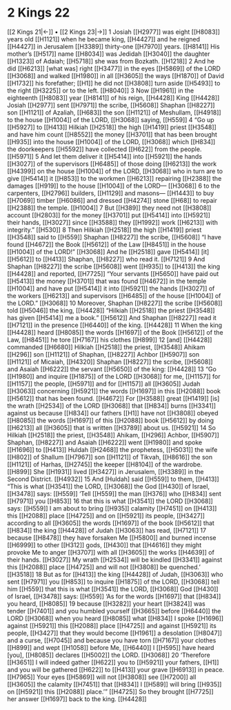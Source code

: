 # 2 Kings 22
[[2 Kings 21|←]] • [[2 Kings 23|→]]
1 Josiah [[H2977]] was eight [[H8083]] years old [[H1121]] when he became king, [[H4427]] and he reigned [[H4427]] in Jerusalem [[H3389]] thirty-one [[H7970]] years. [[H8141]] His mother’s [[H517]] name [[H8034]] was Jedidah [[H3040]] the daughter [[H1323]] of Adaiah; [[H5718]] she was from Bozkath. [[H1218]] 
2 And he did [[H6213]] [what was] right [[H3477]] in the eyes [[H5869]] of the LORD [[H3068]] and walked [[H1980]] in all [[H3605]] the ways [[H1870]] of David [[H1732]] his forefather; [[H1]] he did not [[H3808]] turn aside [[H5493]] to the right [[H3225]] or to the left. [[H8040]] 
3 Now [[H1961]] in the eighteenth [[H8083]] year [[H8141]] of his reign, [[H4428]] King [[H4428]] Josiah [[H2977]] sent [[H7971]] the scribe, [[H5608]] Shaphan [[H8227]] son [[H1121]] of Azaliah, [[H683]] the son [[H1121]] of Meshullam, [[H4918]] to the house [[H1004]] of the LORD, [[H3068]] saying, [[H559]] 
4 “Go up [[H5927]] to [[H413]] Hilkiah [[H2518]] the high [[H1419]] priest [[H3548]] and have him count [[H8552]] the money [[H3701]] that has been brought [[H935]] into the house [[H1004]] of the LORD, [[H3068]] which [[H834]] the doorkeepers [[H5592]] have collected [[H622]] from the people. [[H5971]] 
5 And let them deliver it [[H5414]] into [[H5921]] the hands [[H3027]] of the supervisors [[H6485]] of those doing [[H6213]] the work [[H4399]] on the house [[H1004]] of the LORD, [[H3068]] who in turn are to give [[H5414]] it [[H853]] to the workmen [[H6213]] repairing [[H2388]] the damages [[H919]] to the house [[H1004]] of the LORD— [[H3068]] 
6 to the carpenters, [[H2796]] builders, [[H1129]] and masons— [[H1443]] to buy [[H7069]] timber [[H6086]] and dressed [[H4274]] stone [[H68]] to repair [[H2388]] the temple. [[H1004]] 
7 But [[H389]] they need not [[H3808]] account [[H2803]] for the money [[H3701]] put [[H5414]] into [[H5921]] their hands, [[H3027]] since [[H3588]] they [[H1992]] work [[H6213]] with integrity.” [[H530]] 
8 Then Hilkiah [[H2518]] the high [[H1419]] priest [[H3548]] said to [[H559]] Shaphan [[H8227]] the scribe, [[H5608]] “I have found [[H4672]] the Book [[H5612]] of the Law [[H8451]] in the house [[H1004]] of the LORD!” [[H3068]] And he [[H2518]] gave [[H5414]] [it] [[H5612]] to [[H413]] Shaphan, [[H8227]] who read it. [[H7121]] 
9 And Shaphan [[H8227]] the scribe [[H5608]] went [[H935]] to [[H413]] the king [[H4428]] and reported, [[H7725]] “Your servants [[H5650]] have paid out [[H5413]] the money [[H3701]] that was found [[H4672]] in the temple [[H1004]] and have put [[H5414]] it into [[H5921]] the hands [[H3027]] of the workers [[H6213]] and supervisors [[H6485]] of the house [[H1004]] of the LORD.” [[H3068]] 
10 Moreover, Shaphan [[H8227]] the scribe [[H5608]] told [[H5046]] the king, [[H4428]] “Hilkiah [[H2518]] the priest [[H3548]] has given [[H5414]] me  a book.” [[H5612]] And Shaphan [[H8227]] read it [[H7121]] in the presence [[H6440]] of the king. [[H4428]] 
11 When the king [[H4428]] heard [[H8085]] the words [[H1697]] of the Book [[H5612]] of the Law, [[H8451]] he tore [[H7167]] his clothes [[H899]] 
12 [and] [[H4428]] commanded [[H6680]] Hilkiah [[H2518]] the priest, [[H3548]] Ahikam [[H296]] son [[H1121]] of Shaphan, [[H8227]] Achbor [[H5907]] son [[H1121]] of Micaiah, [[H4320]] Shaphan [[H8227]] the scribe, [[H5608]] and Asaiah [[H6222]] the servant [[H5650]] of the king: [[H4428]] 
13 “Go [[H1980]] and inquire [[H1875]] of the LORD [[H3068]] for me, [[H1157]] for [[H1157]] the people, [[H5971]] and for [[H1157]] all [[H3605]] Judah [[H3063]] concerning [[H5921]] the words [[H1697]] in this [[H2088]] book [[H5612]] that has been found. [[H4672]] For [[H3588]] great [[H1419]] [is] the wrath [[H2534]] of the LORD [[H3068]] that [[H834]] burns [[H3341]] against us  because [[H834]] our fathers [[H1]] have not [[H3808]] obeyed [[H8085]] the words [[H1697]] of this [[H2088]] book [[H5612]] by doing [[H6213]] all [[H3605]] that is written [[H3789]] about us. [[H5921]] 
14 So Hilkiah [[H2518]] the priest, [[H3548]] Ahikam, [[H296]] Achbor, [[H5907]] Shaphan, [[H8227]] and Asaiah [[H6222]] went [[H1980]] and spoke [[H1696]] to [[H413]] Huldah [[H2468]] the prophetess, [[H5031]] the wife [[H802]] of Shallum [[H7967]] son [[H1121]] of Tikvah, [[H8616]] the son [[H1121]] of Harhas, [[H2745]] the keeper [[H8104]] of the wardrobe. [[H899]] She [[H1931]] lived [[H3427]] in Jerusalem, [[H3389]] in the Second District. [[H4932]] 
15 And [Huldah] said [[H559]] to them, [[H413]] “This is what [[H3541]] the LORD, [[H3068]] the God [[H430]] of Israel, [[H3478]] says: [[H559]] ‘Tell [[H559]] the man [[H376]] who [[H834]] sent [[H7971]] you [[H853]] 
16 that this is what [[H3541]] the LORD [[H3068]] says: [[H559]] I am about to bring [[H935]] calamity [[H7451]] on [[H413]] this [[H2088]] place [[H4725]] and on [[H5921]] its people, [[H3427]] according to all [[H3605]] the words [[H1697]] of the book [[H5612]] that [[H834]] the king [[H4428]] of Judah [[H3063]] has read, [[H7121]] 
17 because [[H8478]] they have forsaken Me [[H5800]] and burned incense [[H6999]] to other [[H312]] gods, [[H430]] that [[H4616]] they might provoke Me to anger [[H3707]] with all [[H3605]] the works [[H4639]] of their hands. [[H3027]] My wrath [[H2534]] will be kindled [[H3341]] against this [[H2088]] place [[H4725]] and will not [[H3808]] be quenched.’ [[H3518]] 
18 But as for [[H413]] the king [[H4428]] of Judah, [[H3063]] who sent [[H7971]] you [[H853]] to inquire [[H1875]] of the LORD, [[H3068]] tell him [[H559]] that this is what [[H3541]] the LORD, [[H3068]] God [[H430]] of Israel, [[H3478]] says: [[H559]] ‘As for the words [[H1697]] that [[H834]] you heard, [[H8085]] 
19 because [[H3282]] your heart [[H3824]] was tender [[H7401]] and you humbled yourself [[H3665]] before [[H6440]] the LORD [[H3068]] when you heard [[H8085]] what [[H834]] I spoke [[H1696]] against [[H5921]] this [[H2088]] place [[H4725]] and against [[H5921]] its people, [[H3427]] that they would become [[H1961]] a desolation [[H8047]] and a curse, [[H7045]] and because you have torn [[H7167]] your clothes [[H899]] and wept [[H1058]] before Me, [[H6440]] I [[H595]] have heard [you], [[H8085]] declares [[H5002]] the LORD. [[H3068]] 
20 ‘Therefore [[H3651]] I will indeed gather [[H622]] you to [[H5921]] your fathers, [[H1]] and you will be gathered [[H622]] to [[H413]] your grave [[H6913]] in peace. [[H7965]] Your eyes [[H5869]] will not [[H3808]] see [[H7200]] all [[H3605]] the calamity [[H7451]] that [[H834]] I [[H589]] will bring [[H935]] on [[H5921]] this [[H2088]] place.’” [[H4725]] So they brought [[H7725]] her answer [[H1697]] back to the king. [[H4428]] 
